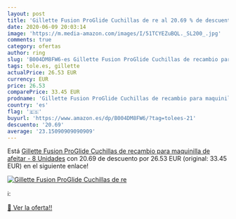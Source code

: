 ```yaml
---
layout: post
title: 'Gillette Fusion ProGlide Cuchillas de re al 20.69 % de descuento'
date: 2020-06-09 20:03:14
image: 'https://m.media-amazon.com/images/I/51TCYEZuBQL._SL200_.jpg'
comments: true
category: ofertas
author: ring
slug: 'B004DM8FW6-es Gillette Fusion ProGlide Cuchillas de recambio para...'
tags: tole.es, gillette
actualPrice: 26.53 EUR
currency: EUR
price: 26.53
comparePrice: 33.45 EUR
prodname: 'Gillette Fusion ProGlide Cuchillas de recambio para maquinilla de afeitar - 8 Unidades'
country: 'es'
flag: '🇪🇸'
buyurl: 'https://www.amazon.es/dp/B004DM8FW6/?tag=tolees-21'
descuento: '20.69'
average: '23.15090909090909'
---
```


Está [Gillette Fusion ProGlide Cuchillas de recambio para maquinilla de afeitar - 8 Unidades](https://www.amazon.es/dp/B004DM8FW6/?tag=tolees-21) con 20.69 de descuento por 26.53 EUR (original: 33.45 EUR) en el siguiente enlace!

[![Gillette Fusion ProGlide Cuchillas de re](https://m.media-amazon.com/images/I/51TCYEZuBQL._SL200_.jpg)](https://www.amazon.es/dp/B004DM8FW6/?tag=tolees-21)

ℹ️:


[🛒 Ver la oferta!!](https://www.amazon.es/dp/B004DM8FW6/?tag=tolees-21)
